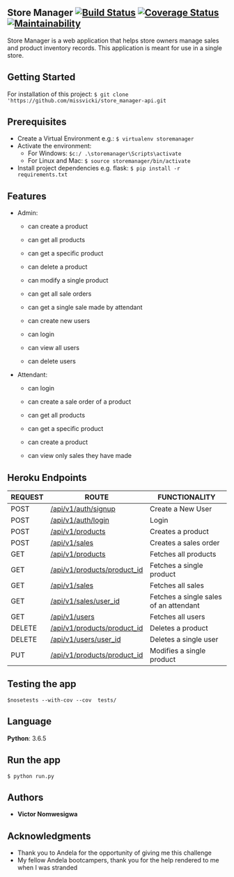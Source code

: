 ## Store Manager [![Build Status](https://travis-ci.org/missvicki/store_manager-api.svg?branch=Challange-3)](https://travis-ci.org/missvicki/store_manager-api) [![Coverage Status](https://coveralls.io/repos/github/missvicki/store_manager-api/badge.svg?branch=Challenge-3)](https://coveralls.io/github/missvicki/store_manager-api?branch=Challenge-3) [![Maintainability](https://api.codeclimate.com/v1/badges/a68f287f8f7b9bf13c07/maintainability)](https://codeclimate.com/github/missvicki/store_manager-api/maintainability)
Store Manager is a web application that helps store owners manage sales and product inventory records. This application is meant for use in a single store.    

## Getting Started

For installation of this project:  `$ git clone 'https://github.com/missvicki/store_manager-api.git`

## Prerequisites

* Create a Virtual Environment e.g.: `$ virtualenv storemanager`
* Activate the environment: 
    * For Windows: `$c:/ .\storemanager\Scripts\activate`
    * For Linux and Mac: `$ source storemanager/bin/activate`
* Install project dependencies e.g. flask: `$ pip install -r requirements.txt`

## Features

* Admin: 
    * can create a product
    * can get all products
    * can get a specific product 
    * can delete a product
    * can modify a single product

    * can get all sale orders
    * can get a single sale made by attendant

    * can create new users
    * can login
    * can view all users
    * can delete users


* Attendant:
    * can login

    * can create a sale order of a product

    * can get all products 
    * can get a specific product
    * can create a product

    * can view only sales they have made


## Heroku Endpoints

| REQUEST | ROUTE | FUNCTIONALITY |
| ------- | ----- | ------------- |
| POST |[/api/v1/auth/signup](https://store-manager-api-.herokuapp.com/api/v1/auth/signup)|Create a New User|
| POST |[/api/v1/auth/login](https://store-manager-api-.herokuapp.com/api/v1/auth/login)|Login|
| POST | [/api/v1/products](https://store-manager-api-.herokuapp.com/api/v1/products) | Creates a product |
| POST | [/api/v1/sales](https://store-manager-api-.herokuapp.com/api/v1/sales) | Creates a sales order |
| GET | [/api/v1/products](https://store-manager-api-.herokuapp.com/api/v1/products) | Fetches all products|
| GET | [/api/v1/products/product_id](https://store-manager-api-.herokuapp.com/api/v1/products/1) | Fetches a single product |
| GET | [/api/v1/sales](https://store-manager-api-.herokuapp.com/api/v1/sales) | Fetches all sales |
| GET | [/api/v1/sales/user_id](https://store-manager-api-.herokuapp.com/api/v1/sales/2) | Fetches a single sales of an attendant |
| GET | [/api/v1/users](https://store-manager-api-.herokuapp.com/api/v1/users) | Fetches all users |
| DELETE | [/api/v1/products/product_id](https://store-manager-api-.herokuapp.com/api/v1/products/1) | Deletes a product |
| DELETE | [/api/v1/users/user_id](https://store-manager-api-.herokuapp.com/api/v1/users/1) | Deletes a single user |
| PUT | [/api/v1/products/product_id](https://store-manager-api-.herokuapp.com/api/v1/products/1) | Modifies a single product |

## Testing the app

`$nosetests --with-cov --cov  tests/`
  
## Language

**Python**: 3.6.5

## Run the app

`$ python run.py`

## Authors

* **Victor Nomwesigwa**

## Acknowledgments

* Thank you to Andela for the opportunity of giving me this challenge
* My fellow Andela bootcampers, thank you for the help rendered to me when I was stranded





